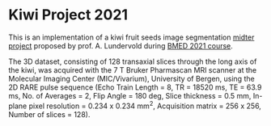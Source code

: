 # Kiwi Project 2021

This is an implementation of a kiwi fruit seeds image segmentation [midter project](https://github.com/computational-medicine/BMED360-2021/tree/main/Midterm-Kiwi-Project) proposed by prof. A. Lundervold during [BMED 2021 course](https://github.com/computational-medicine/BMED360-2021/tree/main). 

The 3D dataset, consisting of 128 transaxial slices through the long axis of the kiwi, was acquired with the 7 T Bruker Pharmascan MRI scanner at the Molecular Imaging Center (MIC/Vivarium), University of Bergen, using the 2D RARE pulse sequence (Echo Train Length = 8, TR = 18520 ms, TE = 63.9 ms, No. of Averages = 2, Flip Angle = 180 deg, Slice thickness = 0.5 mm, In-plane pixel resolution = 0.234 x 0.234 mm$^2$, Acquisition matrix = 256 x 256, Number of slices = 128).
